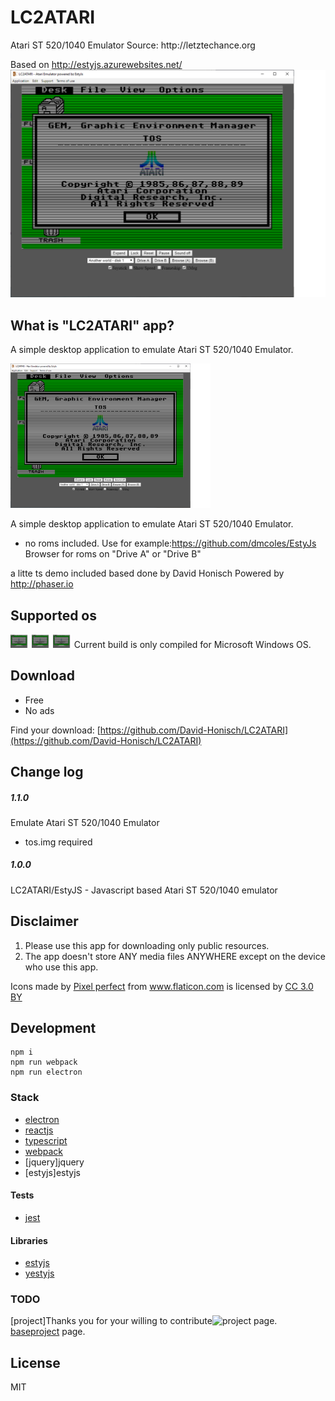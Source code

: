 <h1>LC2ATARI</h1>
Atari ST 520/1040 Emulator
Source:
http://letztechance.org

Based on 
http://estyjs.azurewebsites.net/
<br>
<img src="assets/video.png" alt="LC2ATARI logo" />

## What is "LC2ATARI" app?

A simple desktop application to emulate Atari ST 520/1040 Emulator.

<img src="assets/video.png" alt="video demo" width="320" />

A simple desktop application to emulate Atari ST 520/1040 Emulator.
- no roms included. Use for example:https://github.com/dmcoles/EstyJs
Browser for roms on "Drive A" or "Drive B"

a litte ts demo included based done by David Honisch
Powered by http://phaser.io

## Supported os
<img width="30" alt="windows" src="assets/video.png?sanitize=true" />
<img width="30" alt="mac" src="assets/video.png?sanitize=true" />
<img width="30" alt="linux" src="assets/video.png?sanitize=true" />
Current build is only compiled for Microsoft Windows OS.

## Download

- Free
- No ads

Find your download: [https://github.com/David-Honisch/LC2ATARI](https://github.com/David-Honisch/LC2ATARI)

## Change log

##### 1.1.0
Emulate Atari ST 520/1040 Emulator
- tos.img required

##### 1.0.0
LC2ATARI/EstyJS - Javascript based Atari ST 520/1040 emulator 

## Disclaimer

1. Please use this app for downloading only public resources.
2. The app doesn't store ANY media files ANYWHERE except on the device who use this app.

<div>
  Icons made by <a href="https://www.flaticon.com/authors/pixel-perfect" title="Pixel perfect">Pixel perfect</a> from <a href="https://www.flaticon.com/" title="Flaticon">www.flaticon.com</a> is licensed by <a href="http://creativecommons.org/licenses/by/3.0/" title="Creative Commons BY 3.0" target="_blank">CC 3.0 BY</a>
</div>

## Development
	npm i
    npm run webpack
    npm run electron


### Stack

- [electron](http://electronjs.org/)
- [reactjs](https://reactjs.org/)
- [typescript](https://www.typescriptlang.org/)
- [webpack](https://webpack.js.org/)
- [jquery]jquery
- [estyjs]estyjs
#### Tests

- [jest](https://jestjs.io/)

#### Libraries

- [estyjs](http://estyjs.azurewebsites.net/)
- [yestyjs](https://github.com/dmcoles/EstyJs)

### TODO

[project]Thanks you for your willing to contribute![project](http://www.letztechance.org/) page.
[baseproject](http://estyjs.azurewebsites.net/) page.

## License
MIT